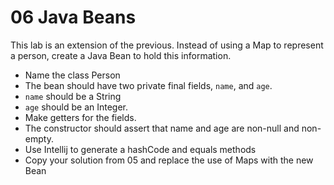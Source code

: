 06 Java Beans
=============
This lab is an extension of the previous.  Instead of using a Map to represent a person, create a Java Bean to hold this
information.  
* Name the class Person
* The bean should have two private final fields, `name`, and `age`.  
* `name` should be a String
* `age` should be an Integer. 
* Make getters for the fields.
* The constructor should assert that name and age are non-null and non-empty.
* Use Intellij to generate a hashCode and equals methods
* Copy your solution from 05 and replace the use of Maps with the new Bean
